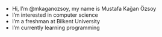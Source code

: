 - Hi, I’m @mkaganozsoy, my name is Mustafa Kağan Özsoy
- I’m interested in computer science
- I’m a freshman at Bilkent University
- I’m currently learning programming
